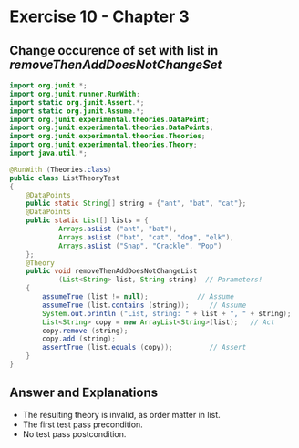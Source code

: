 # Exercise 10 - Chapter 3

## Change occurence of set with list in *removeThenAddDoesNotChangeSet*

```java
import org.junit.*;
import org.junit.runner.RunWith;
import static org.junit.Assert.*;
import static org.junit.Assume.*;
import org.junit.experimental.theories.DataPoint;
import org.junit.experimental.theories.DataPoints;
import org.junit.experimental.theories.Theories;
import org.junit.experimental.theories.Theory;
import java.util.*;

@RunWith (Theories.class)
public class ListTheoryTest
{
    @DataPoints
    public static String[] string = {"ant", "bat", "cat"};
    @DataPoints
    public static List[] lists = {
            Arrays.asList ("ant", "bat"),
            Arrays.asList ("bat", "cat", "dog", "elk"),
            Arrays.asList ("Snap", "Crackle", "Pop")
    };
    @Theory
    public void removeThenAddDoesNotChangeList
            (List<String> list, String string)  // Parameters!
    {
        assumeTrue (list != null);            // Assume
        assumeTrue (list.contains (string));     // Assume
        System.out.println ("List, string: " + list + ", " + string);
        List<String> copy = new ArrayList<String>(list);   // Act
        copy.remove (string);
        copy.add (string);
        assertTrue (list.equals (copy));         // Assert
    }
}
```

## Answer and Explanations
- The resulting theory is invalid, as order matter in list.  
- The first test pass precondition.  
- No test pass postcondition.